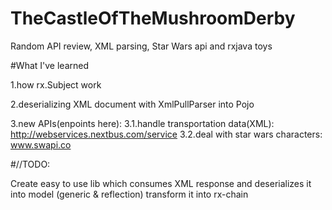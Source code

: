 # TheCastleOfTheMushroomDerby
Random API review, XML parsing, Star Wars api and rxjava toys

#What I've learned

1.how rx.Subject work

2.deserializing XML document with XmlPullParser into Pojo

3.new APIs(enpoints here):
3.1.handle transportation data(XML): http://webservices.nextbus.com/service
3.2.deal with star wars characters: www.swapi.co 

#//TODO:

Create easy to use lib which consumes XML response and deserializes it into model (generic & reflection) transform it into 
rx-chain
